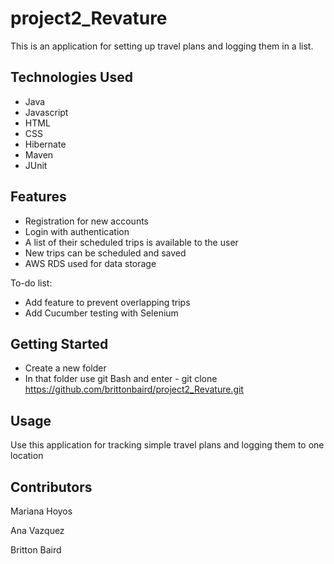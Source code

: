 # project2_Revature
This is an application for setting up travel plans and logging them in a list.  
## Technologies Used
* Java
* Javascript
* HTML
* CSS
* Hibernate
* Maven
* JUnit
## Features
* Registration for new accounts
* Login with authentication
* A list of their scheduled trips is available to the user
* New trips can be scheduled and saved
* AWS RDS used for data storage

To-do list:
* Add feature to prevent overlapping trips
* Add Cucumber testing with Selenium
## Getting Started
* Create a new folder
* In that folder use git Bash and enter - git clone https://github.com/brittonbaird/project2_Revature.git
   
## Usage
Use this application for tracking simple travel plans and logging them to one location
## Contributors
Mariana Hoyos

Ana Vazquez

Britton Baird

